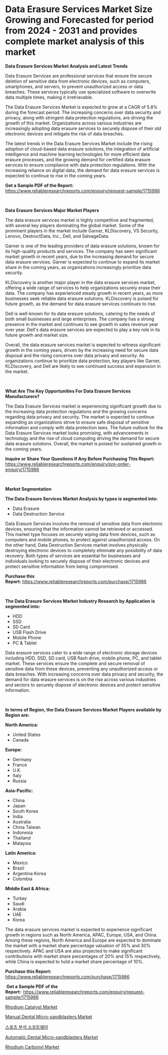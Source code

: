 <p><h1>Data Erasure Services Market Size Growing and Forecasted for period from 2024 - 2031 and provides complete market analysis of this market</h1></p><p><strong>Data Erasure Services Market Analysis and Latest Trends</strong></p>
<p><p>Data Erasure Services are professional services that ensure the secure deletion of sensitive data from electronic devices, such as computers, smartphones, and servers, to prevent unauthorized access or data breaches. These services typically use specialized software to overwrite data multiple times, making it irretrievable.</p><p>The Data Erasure Services Market is expected to grow at a CAGR of 5.8% during the forecast period. The increasing concerns over data security and privacy, along with stringent data protection regulations, are driving the growth of this market. Organizations across various industries are increasingly adopting data erasure services to securely dispose of their old electronic devices and mitigate the risk of data breaches.</p><p>The latest trends in the Data Erasure Services Market include the rising adoption of cloud-based data erasure solutions, the integration of artificial intelligence and machine learning technologies for more efficient data erasure processes, and the growing demand for certified data erasure services to ensure compliance with data protection regulations. With the increasing reliance on digital data, the demand for data erasure services is expected to continue to rise in the coming years.</p></p>
<p><strong>Get a Sample PDF of the Report:&nbsp;</strong> <a href="https://www.reliableresearchreports.com/enquiry/request-sample/1715986">https://www.reliableresearchreports.com/enquiry/request-sample/1715986</a></p>
<p>&nbsp;</p>
<p><strong>Data Erasure Services Major Market Players</strong></p>
<p><p>The data erasure services market is highly competitive and fragmented, with several key players dominating the global market. Some of the prominent players in the market include Garner, KLDiscovery, VS Security, Lenovo, DestructData, Inc., Dell, and SalvageData.</p><p>Garner is one of the leading providers of data erasure solutions, known for its high-quality products and services. The company has seen significant market growth in recent years, due to the increasing demand for secure data erasure services. Garner is expected to continue to expand its market share in the coming years, as organizations increasingly prioritize data security.</p><p>KLDiscovery is another major player in the data erasure services market, offering a wide range of services to help organizations securely erase their data. The company has experienced steady growth in recent years, as more businesses seek reliable data erasure solutions. KLDiscovery is poised for future growth, as the demand for data erasure services continues to rise.</p><p>Dell is well-known for its data erasure solutions, catering to the needs of both small businesses and large enterprises. The company has a strong presence in the market and continues to see growth in sales revenue year over year. Dell's data erasure services are expected to play a key role in its future growth and market size.</p><p>Overall, the data erasure services market is expected to witness significant growth in the coming years, driven by the increasing need for secure data disposal and the rising concerns over data privacy and security. As organizations continue to prioritize data protection, key players like Garner, KLDiscovery, and Dell are likely to see continued success and expansion in the market.</p></p>
<p>&nbsp;</p>
<p><strong>What Are The Key Opportunities For Data Erasure Services Manufacturers?</strong></p>
<p><p>The Data Erasure Services market is experiencing significant growth due to the increasing data protection regulations and the growing concerns regarding data privacy and security. The market is expected to continue expanding as organizations strive to ensure safe disposal of sensitive information and comply with data protection laws. The future outlook for the Data Erasure Services market looks promising, with advancements in technology and the rise of cloud computing driving the demand for secure data erasure solutions. Overall, the market is poised for sustained growth in the coming years.</p></p>
<p><strong>Inquire or Share Your Questions If Any Before Purchasing This Report:</strong> <a href="https://www.reliableresearchreports.com/enquiry/pre-order-enquiry/1715986">https://www.reliableresearchreports.com/enquiry/pre-order-enquiry/1715986</a></p>
<p>&nbsp;</p>
<p><strong>Market Segmentation</strong></p>
<p><strong>The Data Erasure Services Market Analysis by types is segmented into:</strong></p>
<p><ul><li>Data Erasure</li><li>Data Destruction Service</li></ul></p>
<p><p>Data Erasure Services involves the removal of sensitive data from electronic devices, ensuring that the information cannot be retrieved or accessed. This market type focuses on securely wiping data from devices, such as computers and mobile phones, to protect against unauthorized access. On the other hand, Data Destruction Services market involves physically destroying electronic devices to completely eliminate any possibility of data recovery. Both types of services are essential for businesses and individuals looking to securely dispose of their electronic devices and protect sensitive information from being compromised.</p></p>
<p><strong>Purchase this Report:&nbsp;</strong><a href="https://www.reliableresearchreports.com/purchase/1715986">https://www.reliableresearchreports.com/purchase/1715986</a></p>
<p>&nbsp;</p>
<p><strong>The Data Erasure Services Market Industry Research by Application is segmented into:</strong></p>
<p><ul><li>HDD</li><li>SSD</li><li>SD Card</li><li>USB Flash Drive</li><li>Mobile Phone</li><li>PC & Tablet</li></ul></p>
<p><p>Data erasure services cater to a wide range of electronic storage devices including HDD, SSD, SD card, USB flash drive, mobile phone, PC, and tablet market. These services ensure the complete and secure removal of sensitive data from these devices, preventing any unauthorized access or data breaches. With increasing concerns over data privacy and security, the demand for data erasure services is on the rise across various industries and sectors to securely dispose of electronic devices and protect sensitive information.</p></p>
<p>&nbsp;</p>
<p><strong>In terms of Region, the Data Erasure Services Market Players available by Region are:</strong></p>
<p>
    <p> <strong> North America: </strong>
        <ul>
            <li>United States</li>
            <li>Canada</li>
        </ul>
        </p> 
    <p> <strong> Europe: </strong>
        <ul>
            <li>Germany</li>
            <li>France</li>
            <li>U.K.</li>
            <li>Italy</li>
            <li>Russia</li>
        </ul>
        </p> 
    <p> <strong> Asia-Pacific: </strong>
        <ul>
            <li>China</li>
            <li>Japan</li>
            <li>South Korea</li>
            <li>India</li>
            <li>Australia</li>
            <li>China Taiwan</li>
            <li>Indonesia</li>
            <li>Thailand</li>
            <li>Malaysia</li>
        </ul>
        </p> 
    <p> <strong> Latin America: </strong>
        <ul>
            <li>Mexico</li>
            <li>Brazil</li>
            <li>Argentina Korea</li>
            <li>Colombia</li>
        </ul>
        </p> 
    <p> <strong> Middle East & Africa: </strong>
        <ul>
            <li>Turkey</li>
            <li>Saudi</li>
            <li>Arabia</li>
            <li>UAE</li>
            <li>Korea</li>
        </ul>
    </p>
    </p>
<p><p>The data erasure services market is expected to experience significant growth in regions such as North America, APAC, Europe, USA, and China. Among these regions, North America and Europe are expected to dominate the market with a market share percentage valuation of 35% and 30% respectively. APAC and USA are also projected to make significant contributions with market share percentages of 20% and 15% respectively, while China is expected to hold a market share percentage of 10%.</p></p>
<p><strong>Purchase this Report: </strong><a href="https://www.reliableresearchreports.com/purchase/1715986">https://www.reliableresearchreports.com/purchase/1715986</a></p>
<p>&nbsp;<strong>Get a Sample PDF of the Report:&nbsp;&nbsp;</strong><a href="https://www.reliableresearchreports.com/enquiry/request-sample/1715986">https://www.reliableresearchreports.com/enquiry/request-sample/1715986</a></p>
<p><strong></strong></p>
<p><p><a href="https://view.publitas.com/reportprime-1/rhodium-catalyst-market-size-furnishes-valuable-information-encompassing-market-share-market-trends-and-projections-spanning-from-2024-to-2031/">Rhodium Catalyst Market</a></p><p><a href="https://unruly-ladybug-44b.notion.site/Manual-Dental-Micro-sandblasters-Market-Dynamics-2024-2031-Also-about-Its-Market-Trends-Projection-bf897b0b6a674b39a597a7993938f877">Manual Dental Micro-sandblasters Market</a></p><p><a href="https://medium.com/@royross51/%EC%8A%A4%ED%8F%AC%EC%B8%A0-%EB%B6%84%EC%84%9D-%EC%86%8C%ED%94%84%ED%8A%B8%EC%9B%A8%EC%96%B4-%EC%8B%9C%EC%9E%A5-%EC%A1%B0%EC%82%AC-%EB%B3%B4%EA%B3%A0%EC%84%9C-%EC%97%AD%EC%82%AC-%EB%B0%8F-2024%EB%85%84%EB%B6%80%ED%84%B0-2031%EB%85%84%EA%B9%8C%EC%A7%80%EC%9D%98-%EC%98%88%EC%B8%A1-125dfaaeaff2">스포츠 분석 소프트웨어</a></p><p><a href="https://poised-avenue-46d.notion.site/Automatic-Dental-Micro-sandblasters-Market-Size-Evaluating-its-Market-Trends-Growth-and-Projectio-094cc42d760945cc8b302693826640ff">Automatic Dental Micro-sandblasters Market</a></p><p><a href="https://view.publitas.com/reportprime-1/rhodium-carbonyl-market-furnish-information-about-market-size-market-share-market-dynamics-and-projections-spanning-from-2024-to-2031/">Rhodium Carbonyl Market</a></p></p>